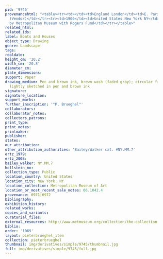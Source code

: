 ```yaml
---
pid: '9745'
provenancehtml: "<table><tr><td></td><td>England London</td><td>E. Parsons & Sons
  (Vendor)</td></tr><tr><td>1906</td><td>United States New York NY</td><td>Purchased
  by Metropolitan Museum with Rogers Fund</td></tr></table>"
related_html:
related_ids:
label: Boats and Houses
object_type: Drawing
genre: Landscape
tags:
realdate:
height_cm: '20.2'
width_cm: '20.8'
diameter_cm:
plate_dimensions:
support: Paper
drawing_medium: Pen and brown ink, brown wash (faded gray); circular framing lines
  lightly sketched in pen and brown ink
signature:
signature_location:
support_marks:
further_inscription: '"P. Brueghel"'
collaborators:
collaborator_notes:
collectors_patrons:
print_type:
print_notes:
printmaker:
publisher:
states:
our_attribution:
other_attribution_authorities: 'Bailey/Walker cat. #NY.MM.7'
ertz_1979:
ertz_2008:
bailey_walker: NY.MM.7
hollstein_no:
collection_type: Public
location_country: United States
location_city: New York, NY
location_collection: Metropolitan Museum of Art
location_or_most_recent_sale_notes: 06.1042.4
provenance: 6971|6972
bibliography:
exhibition_history:
related_works:
copies_and_variants:
curatorial_files:
external_resources: http://www.metmuseum.org/collection/the-collection-online/search/335118
biblio:
order: '1069'
layout: pieterbrueghel_item
collection: pieterbrueghel
thumbnail: img/derivatives/simple/9745/thumbnail.jpg
full: img/derivatives/simple/9745/full.jpg
---
```

